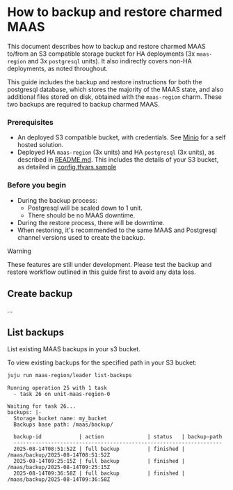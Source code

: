 # How to backup and restore charmed MAAS

This document describes how to backup and restore charmed MAAS to/from an S3 compatible storage bucket for HA deployments (3x `maas-region` and 3x `postgresql` units). It also indirectly covers non-HA deployments, as noted throughout.

This guide includes the backup and restore instructions for both the postgresql database, which stores the majority of the MAAS state, and also additional files stored on disk, obtained with the `maas-region` charm. These two backups are required to backup charmed MAAS.

### Prerequisites
- An deployed S3 compatible bucket, with credentials. See [Minio](https://www.min.io/) for a self hosted solution.
- Deployed HA `maas-region` (3x units) and HA `postgresql` (3x units), as described in [README.md](./README.md). This includes the details of your S3 bucket, as detailed in [config.tfvars.sample](./config/maas-deploy/config.tfvars.sample)


### Before you begin

- During the backup process:
  - Postgresql will be scaled down to 1 unit.
  - There should be no MAAS downtime.
- During the restore process, there will be downtime.
- When restoring, it's recommended to the same MAAS and Postgresql channel versions used to create the backup.

> [!Warning]
> These features are still under development. Please test the backup and restore workflow outlined in this guide first to avoid any data loss.

## Create backup
...

## List backups
List existing MAAS backups in your s3 bucket.

To view existing backups for the specified path in your S3 bucket:
```bash
juju run maas-region/leader list-backups
```

```output
Running operation 25 with 1 task
  - task 26 on unit-maas-region-0

Waiting for task 26...
backups: |-
  Storage bucket name: my_bucket
  Backups base path: /maas/backup/

  backup-id            | action              | status   | backup-path
  -------------------------------------------------------------------
  2025-08-14T08:51:52Z | full backup         | finished | /maas/backup/2025-08-14T08:51:52Z
  2025-08-14T09:25:15Z | full backup         | finished | /maas/backup/2025-08-14T09:25:15Z
  2025-08-14T09:36:58Z | full backup         | finished | /maas/backup/2025-08-14T09:36:58Z
```
